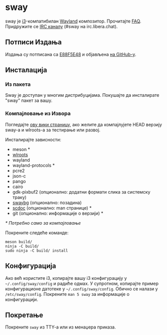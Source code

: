 # sway

sway је [i3]-компатибилан [Wayland] композитор. Прочитајте [FAQ]. Придружите се
[IRC каналу] \(#sway на irc.libera.chat).

## Потписи Издања

Издања су потписана са [E88F5E48] и објављена [на GitHub-у][GitHub releases].

## Инсталација

### Из пакета

Sway је доступан у многим дистрибуцијама. Покушајте да инсталирате "sway" пакет за
вашу.

### Компајловање из Извора

Погледајте [ову вики страницу][Development setup], ако желите да компајлујете HEAD верзију
sway-а и wlroots-а за тестирање или развој.

Инсталирајте зависности:

* meson \*
* [wlroots]
* wayland
* wayland-protocols \*
* pcre2
* json-c
* pango
* cairo
* gdk-pixbuf2 (опционално: додатни формати слика за системску траку)
* [swaybg] (опционално: позадина)
* [scdoc] (опционално: man странице) \*
* git (опционално: информације о верзији) \*

_\* Потребно само за компајловање_

Покрените следеће команде:

    meson build/
    ninja -C build/
    sudo ninja -C build/ install

## Конфигурација

Ако већ користите i3, копирајте вашу i3 конфигурацију у `~/.config/sway/config` и
радиће одмах. У супротном, копирајте пример конфигурационе датотеке у
`~/.config/sway/config`. Обично се налази у `/etc/sway/config`.
Покрените `man 5 sway` за информације о конфигурацији.

## Покретање

Покрените `sway` из TTY-a или из менаџера приказа.

[i3]: https://i3wm.org/
[Wayland]: http://wayland.freedesktop.org/
[FAQ]: https://github.com/swaywm/sway/wiki
[IRC каналу]: https://web.libera.chat/gamja/?channels=#sway
[E88F5E48]: https://keys.openpgp.org/search?q=34FF9526CFEF0E97A340E2E40FDE7BE0E88F5E48
[GitHub releases]: https://github.com/swaywm/sway/releases
[Development setup]: https://github.com/swaywm/sway/wiki/Development-Setup
[wlroots]: https://gitlab.freedesktop.org/wlroots/wlroots
[swaybg]: https://github.com/swaywm/swaybg/
[scdoc]: https://git.sr.ht/~sircmpwn/scdoc
